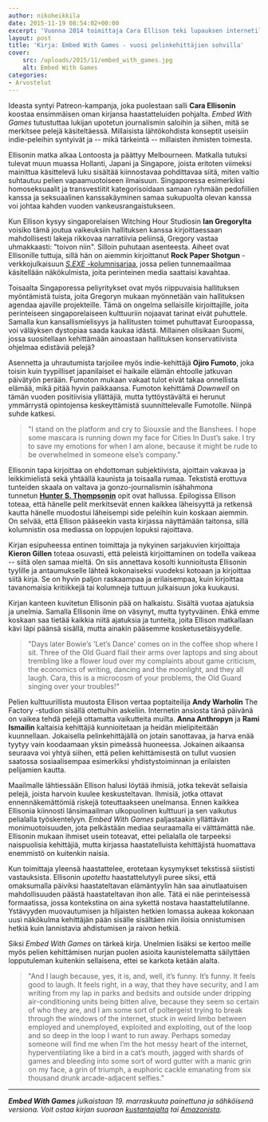```yaml
---
author: nikoheikkila
date: 2015-11-19 08:54:02+00:00
excerpt: 'Vuonna 2014 toimittaja Cara Ellison teki lupauksen internetille: hän jättäisi kotinsa, alkaisi kulkuriksi ja matkustaisi maailman ympäri eläen ja asuen erilaisten pelinkehittäjien luona.'
layout: post
title: 'Kirja: Embed With Games - vuosi pelinkehittäjien sohvilla'
cover:
    src: /uploads/2015/11/embed_with_games.jpg
    alt: Embed With Games
categories:
- Arvostelut
---
```


Ideasta syntyi Patreon-kampanja, joka puolestaan salli **Cara Ellisonin** koostaa ensimmäisen oman kirjansa haastatteluiden pohjalta. _Embed With Games_ tutustuttaa lukijan upotetun journalismin saloihin ja siihen, mitä se merkitsee pelejä käsiteltäessä. Millaisista lähtökohdista konseptit useisiin indie-peleihin syntyivät ja -- mikä tärkeintä -- millaisten ihmisten toimesta.

Ellisonin matka alkaa Lontoosta ja päättyy Melbourneen. Matkalla tutuksi tulevat muun muassa Hollanti, Japani ja Singapore, joista eritoten viimeksi mainittua käsittelevä luku sisältää kiinnostavaa pohdittavaa siitä, miten valtio suhtautuu pelien vapaamuotoiseen ilmaisuun. Singaporessa esimerkiksi homoseksuaalit ja transvestiitit kategorisoidaan samaan ryhmään pedofiilien kanssa ja seksuaalinen kanssakäyminen samaa sukupuolta olevan kanssa voi johtaa kahden vuoden vankeusrangaistukseen.

Kun Ellison kysyy singaporelaisen Witching Hour Studiosin **Ian Gregorylta** voisiko tämä joutua vaikeuksiin hallituksen kanssa kirjoittaessaan mahdollisesti lakeja rikkovaa narratiivia peliinsä, Gregory vastaa uhmakkaasti: "toivon niin". Silloin puhutaan asenteesta. Aiheet ovat Ellisonille tuttuja, sillä hän on aiemmin kirjoittanut **Rock Paper Shotgun** -verkkojulkaisuun [_S.EXE_ -kolumnisarjaa](http://www.rockpapershotgun.com/2015/05/01/sex-games-pc/), jossa pelien tunnemaailmaa käsitellään näkökulmista, joita perinteinen media saattaisi kavahtaa.

Toisaalta Singaporessa peliyritykset ovat myös riippuvaisia hallituksen myöntämistä tuista, joita Gregoryn mukaan myönnetään vain hallituksen agendaa ajaville projekteille. Tämä on ongelma sellaisille kirjoittajille, joita perinteiseen singaporelaiseen kulttuuriin nojaavat tarinat eivät puhuttele. Samalla kun kansallismielisyys ja hallitusten toimet puhuttavat Euroopassa, voi väläyksen dystopiaa saada kaukaa idästä. Millainen olisikaan Suomi, jossa suositellaan kehittämään ainoastaan hallituksen konservatiivista ohjelmaa edistäviä pelejä?

Asennetta ja uhrautumista tarjoilee myös indie-kehittäjä **Ojiro Fumoto**, joka toisin kuin tyypilliset japanilaiset ei haikaile elämän ehtoolle jatkuvan päivätyön perään. Fumoton mukaan vakaat tulot eivät takaa onnellista elämää, mikä pitää hyvin paikkaansa. Fumoton kehittämä _Downwell_ on tämän vuoden positiivisia yllättäjiä, mutta tyttöystävältä ei herunut ymmärrystä opintojensa keskeyttämistä suunnittelevalle Fumotolle. Niinpä suhde katkesi.

> "I stand on the platform and cry to Siouxsie and the Banshees. I hope some mascara is running down my face for Cities In Dust’s sake. I try to save my emotions for when I am alone, because it might be rude to be overwhelmed in someone else’s company."

Ellisonin tapa kirjoittaa on ehdottoman subjektiivista, ajoittain vakavaa ja leikkimielistä sekä yhtäällä kaunista ja toisaalla rumaa. Tekstistä erottuva tunteiden skaala on valtava ja gonzo-journalismin isähahmona tunnetun [**Hunter S. Thompsonin**](https://en.wikipedia.org/wiki/Hunter_S._Thompson) opit ovat hallussa. Epilogissa Ellison toteaa, että hänelle pelit merkitsevät ennen kaikkea läheisyyttä ja retkensä kautta hänelle muodostui läheisempi side peleihin kuin koskaan aiemmin. On selvää, että Ellison pääseekin vasta kirjassa näyttämään taitonsa, sillä kolumnistin osa mediassa on loppujen lopuksi rajoittava.

Kirjan esipuheessa entinen toimittaja ja nykyinen sarjakuvien kirjoittaja **Kieron Gillen** toteaa osuvasti, että peleistä kirjoittaminen on todella vaikeaa -- siitä olen samaa mieltä. On siis annettava kosolti kunnioitusta Ellisonin tyylille ja antaumukselle lähteä kokonaiseksi vuodeksi kotoaan ja kirjoittaa siitä kirja. Se on hyvin paljon raskaampaa ja erilaisempaa, kuin kirjoittaa tavanomaisia kritiikkejä tai kolumneja tuttuun julkaisuun joka kuukausi.

Kirjan kanteen kuvitetun Ellisonin pää on halkaistu. Sisältä vuotaa ajatuksia ja unelmia. Samalla Ellisonin ilme on väsynyt, mutta tyytyväinen. Ehkä emme koskaan saa tietää kaikkia niitä ajatuksia ja tunteita, joita Ellison matkallaan kävi läpi päänsä sisällä, mutta ainakin pääsemme kosketusetäisyydelle.

> "Days later Bowie’s 'Let’s Dance' comes on in the coffee shop where I sit. Three of the Old Guard flail their arms over laptops and sing about trembling like a flower loud over my complaints about game criticism, the economics of writing, dancing and the moonlight, and they all laugh. Cara, this is a microcosm of your problems, the Old Guard singing over your troubles!"

Pelien kulttuurillista muutosta Ellison vertaa poptaiteilija **Andy Warholin** The Factory -studion sisällä otettuihin askeliin. Internetin ansiosta tänä päivänä on vaikea tehdä pelejä ottamatta vaikutteita muilta. **Anna Anthropyn** ja **Rami Ismailin** kaltaisia kehittäjiä kunnioitetaan ja heidän mielipiteitään kuunnellaan. Jokaisella pelinkehittäjällä on jotain sanottavaa, ja harva enää tyytyy vain koodaamaan yksin pimeässä huoneessa. Jokainen aikaansa seuraava voi yhtyä siihen, että pelien kehittämisestä on tullut vuosien saatossa sosiaalisempaa esimerkiksi yhdistystoiminnan ja erilaisten pelijamien kautta.

Maailmalle lähtiessään Ellison halusi löytää ihmisiä, jotka tekevät sellaisia pelejä, joista harvoin kuulee keskusteltavan. Ihmisiä, jotka ottavat ennennäkemättömiä riskejä toteuttaakseen unelmansa. Ennen kaikkea Ellisonia kiinnosti länsimaailman ulkopuolinen kulttuuri ja sen vaikutus pelialalla työskentelyyn. _Embed With Games_ paljastaakin yllättävän monimuotoisuuden, jota pelkästään mediaa seuraamalla ei välttämättä näe. Ellisonin mukaan ihmiset usein toteavat, ettei pelialalla ole tarpeeksi naispuolisia kehittäjiä, mutta kirjassa haastatelluista kehittäjistä huomattava enemmistö on kuitenkin naisia.

Kun toimittaja yleensä haastattelee, erotetaan kysymykset tekstissä siististi vastauksista. Ellisonin _upotettu_ haastattelutyyli puree siksi, että omaksumalla päiviksi haastateltavan elämäntyylin hän saa ainutlaatuisen mahdollisuuden päästä haastateltavan ihon alle. Tätä ei näe perinteisessä formaatissa, jossa kontekstina on aina sykettä nostava haastattelutilanne. Ystävyyden muovautumisen ja hiljaisten hetkien lomassa aukeaa kokonaan uusi näkökulma kehittäjän pään sisälle sisältäen niin iloisia onnistumisen hetkiä kuin lannistavia ahdistumisen ja raivon hetkiä.

Siksi _Embed With Games_ on tärkeä kirja. Unelmien lisäksi se kertoo meille myös pelien kehittämisen nurjan puolen asioita kaunistelematta säilyttäen lopputuleman kuitenkin sellaisena, ettei se karkota ketään alalta.

> "And I laugh because, yes, it is, and, well, it’s funny. It’s funny. It feels good to laugh. It feels right, in a way, that they have security, and I am writing from my lap in parks and bedsits and outside under dripping air-conditioning units being bitten alive, because they seem so certain of who they are, and I am some sort of poltergeist trying to break through the windows of the internet, stuck in weird limbo between employed and unemployed, exploited and exploiting, out of the loop and so deep in the loop I want to run away. Perhaps someday someone will find me when I’m the hot messy heart of the internet, hyperventilating like a bird in a cat’s mouth, jagged with shards of games and bleeding into some sort of word gutter with a manic grin on my face, a grin of triumph, a euphoric cackle emanating from six thousand drunk arcade-adjacent selfies."

***

_**Embed With Games** julkaistaan 19. marraskuuta painettuna ja sähköisenä versiona. Voit ostaa kirjan suoraan [kustantajalta](http://www.birlinn.co.uk/Embed-with-Games.html) tai [Amazonista](http://www.amazon.co.uk/Embed-Games-Year-Couch-Developers/dp/1846973449)._
